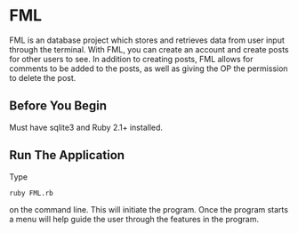 # FML

FML is an database project which stores and retrieves data from user input through the terminal. With FML, you can create an account and create posts for other users to see. In addition to creating posts, FML allows for comments to be added to the posts, as well as giving the OP the permission to delete the post.


## Before You Begin
Must have sqlite3 and Ruby 2.1+ installed.

## Run The Application
Type
```
ruby FML.rb
```
on the command line. This will initiate the program. Once the program starts a menu will help guide the user through the features in the program.